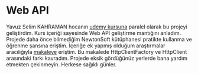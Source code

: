 # Web API
Yavuz Selim KAHRAMAN hocanın [udemy kursuna](https://www.udemy.com/course/asp-net-core-mvc-api-ogrenin-a-z/) paralel olarak bu projeyi geliştirdim.
Kurs içeriği sayesinde Web API geliştirme mantığını anladım. Projede daha önce bilmediğim NewtonSoft kütüphanesi pratikte kullanma ve öğrenme şansına eriştim. İçeriğe ek yapmış olduğum araştırmalar aracılığıyla [makaleye](https://medium.com/devopsturkiye/net-core-microservice-%C3%BCzerinde-http-client-factory-e5af01ed6f25) eriştim. Bu makalede HttpClientFactory ve HttpClient arasındaki farkı kavradım. Projede eksik gördüğünüz yerlerde bana yardım etmekten çekinmeyin. Herkese sağıklı günler.
